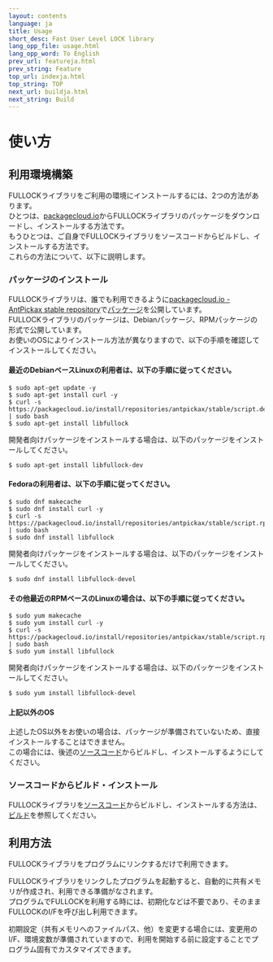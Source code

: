 ```yaml
---
layout: contents
language: ja
title: Usage
short_desc: Fast User Level LOCK library
lang_opp_file: usage.html
lang_opp_word: To English
prev_url: featureja.html
prev_string: Feature
top_url: indexja.html
top_string: TOP
next_url: buildja.html
next_string: Build
---
```


# 使い方

## 利用環境構築
FULLOCKライブラリをご利用の環境にインストールするには、2つの方法があります。  
ひとつは、[packagecloud.io](https://packagecloud.io/)からFULLOCKライブラリのパッケージをダウンロードし、インストールする方法です。  
もうひとつは、ご自身でFULLOCKライブラリをソースコードからビルドし、インストールする方法です。  
これらの方法について、以下に説明します。

### パッケージのインストール
FULLOCKライブラリは、誰でも利用できるように[packagecloud.io - AntPickax stable repository](https://packagecloud.io/antpickax/stable/)で[パッケージ](https://packagecloud.io/app/antpickax/stable/search?q=fullock)を公開しています。  
FULLOCKライブラリのパッケージは、Debianパッケージ、RPMパッケージの形式で公開しています。  
お使いのOSによりインストール方法が異なりますので、以下の手順を確認してインストールしてください。  

#### 最近のDebianベースLinuxの利用者は、以下の手順に従ってください。
```
$ sudo apt-get update -y
$ sudo apt-get install curl -y
$ curl -s https://packagecloud.io/install/repositories/antpickax/stable/script.deb.sh | sudo bash
$ sudo apt-get install libfullock
```
開発者向けパッケージをインストールする場合は、以下のパッケージをインストールしてください。
```
$ sudo apt-get install libfullock-dev
```

#### Fedoraの利用者は、以下の手順に従ってください。
```
$ sudo dnf makecache
$ sudo dnf install curl -y
$ curl -s https://packagecloud.io/install/repositories/antpickax/stable/script.rpm.sh | sudo bash
$ sudo dnf install libfullock
```
開発者向けパッケージをインストールする場合は、以下のパッケージをインストールしてください。
```
$ sudo dnf install libfullock-devel
```

#### その他最近のRPMベースのLinuxの場合は、以下の手順に従ってください。
```
$ sudo yum makecache
$ sudo yum install curl -y
$ curl -s https://packagecloud.io/install/repositories/antpickax/stable/script.rpm.sh | sudo bash
$ sudo yum install libfullock
```
開発者向けパッケージをインストールする場合は、以下のパッケージをインストールしてください。
```
$ sudo yum install libfullock-devel
```

#### 上記以外のOS
上述したOS以外をお使いの場合は、パッケージが準備されていないため、直接インストールすることはできません。  
この場合には、後述の[ソースコード](https://github.com/yahoojapan/fullock)からビルドし、インストールするようにしてください。

### ソースコードからビルド・インストール
FULLOCKライブラリを[ソースコード](https://github.com/yahoojapan/fullock)からビルドし、インストールする方法は、[ビルド](https://fullock.antpick.ax/buildja.html)を参照してください。

## 利用方法
FULLOCKライブラリをプログラムにリンクするだけで利用できます。  

FULLOCKライブラリをリンクしたプログラムを起動すると、自動的に共有メモリが作成され、利用できる準備がなされます。  
プログラムでFULLOCKを利用する時には、初期化などは不要であり、そのままFULLOCKのI/Fを呼び出し利用できます。

初期設定（共有メモリへのファイルパス、他）を変更する場合には、変更用のI/F、環境変数が準備されていますので、利用を開始する前に設定することでプログラム固有でカスタマイズできます。
